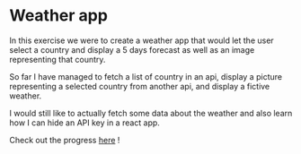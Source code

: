 # Weather app

In this exercise we were to create a weather app that would let the user select a country and display a 5 days forecast as well as an image representing that country.

So far I have managed to fetch a list of country in an api,
display a picture representing a selected country from another api,
and display a fictive weather.

I would still like to actually fetch some data about the weather and also learn how I can hide an API key in a react app.

Check out the progress [here](https://jeanchristophem.github.io/weather-app/) !